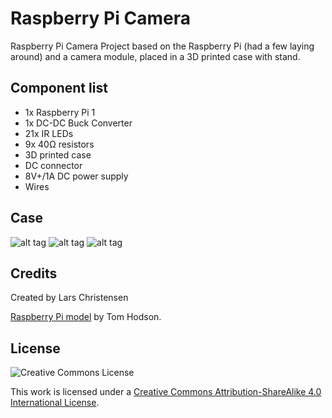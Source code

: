 # Raspberry Pi Camera

Raspberry Pi Camera Project based on the Raspberry Pi (had a few
laying around) and a camera module, placed in a 3D printed case with
stand.

## Component list

* 1x Raspberry Pi 1
* 1x DC-DC Buck Converter
* 21x IR LEDs
* 9x 40Ω resistors
* 3D printed case
* DC connector
* 8V+/1A DC power supply
* Wires

## Case

![alt tag](https://raw.github.com/larsch/raspicam/master/images/build.png)
![alt tag](https://raw.github.com/larsch/raspicam/master/images/internals.png)
![alt tag](https://raw.github.com/larsch/raspicam/master/images/print.png)

## Credits

Created by Lars Christensen

[Raspberry Pi
model](https://github.com/TomHodson/Raspberry-Pi-OpenSCAD-Model) by
Tom Hodson.

## License

![Creative Commons License](https://i.creativecommons.org/l/by-sa/4.0/88x31.png)

This work is licensed under a [Creative Commons Attribution-ShareAlike
4.0 International
License](http://creativecommons.org/licenses/by-sa/4.0/).


